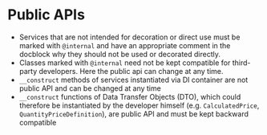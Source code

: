 # Public APIs

* Services that are not intended for decoration or direct use must be marked with `@internal` and have an appropriate comment in the docblock why they should not be used or decorated directly. 
* Classes marked with `@internal` need not be kept compatible for third-party developers. Here the public api can change at any time.
* `__construct` methods of services instantiated via DI container are not public API and can be changed at any time
* `__construct` functions of Data Transfer Objects \(DTO\), which could therefore be instantiated by the developer himself \(e.g. `CalculatedPrice`, `QuantityPriceDefinition`\), are public API and must be kept backward compatible
